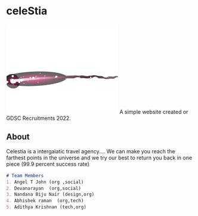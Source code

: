 # celeStia
  <img src="https://github.com/fal3n-4ngel/celeStia/blob/main/assets/images/logo.png?raw=true" >
  A simple website created or GDSC Recruitments 2022.


## About
   Celestia is a intergalatic travel agency....
   We can make you reach the farthest points in the universe and we try our best to return you back in one piece (99.9 percent success rate)

 
 ```markdown   
# Team Members
 1. Angel T John (org ,social)
 2. Devanarayan  (org,social)
 3. Nandana Biju Nair (design,org)
 4. Abhishek raman  (org,tech)
 5. Adithya Krishnan (tech,org)


```
